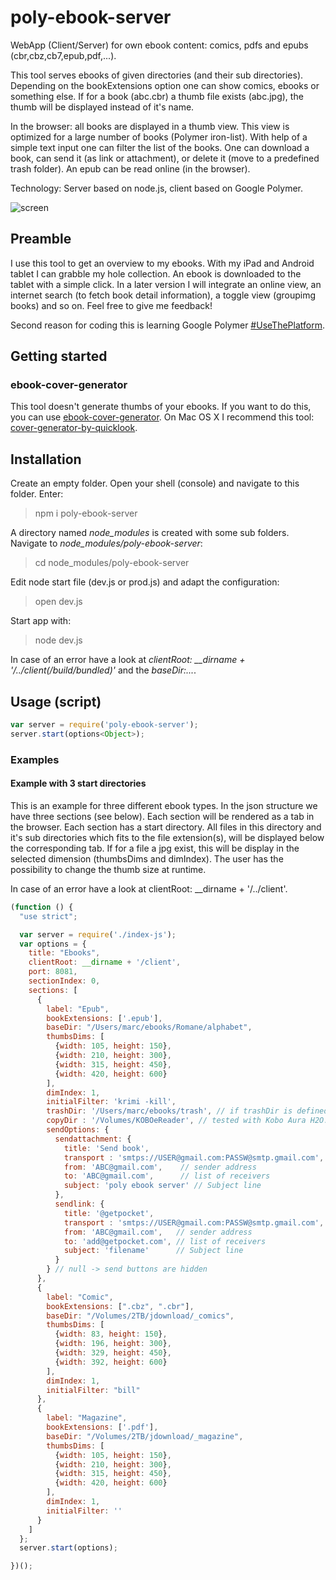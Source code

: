 # poly-ebook-server

WebApp (Client/Server) for own ebook content: comics, pdfs and epubs (cbr,cbz,cb7,epub,pdf,...).

This tool serves ebooks of given directories (and their sub directories).
Depending on the bookExtensions option one can show comics, ebooks or something else.
If for a book (abc.cbr) a thumb file exists (abc.jpg), the thumb will be displayed instead of it's name.

In the browser: all books are displayed in a thumb view. This view is optimized for a large number of books (Polymer iron-list).
With help of a simple text input one can filter the list of the books.
One can download a book, can send it (as link or attachment), or delete it (move to a predefined trash folder).
An epub can be read online (in the browser).

Technology: Server based on node.js, client based on Google Polymer.

![screen](https://cloud.githubusercontent.com/assets/11378781/16016935/b407eef8-319d-11e6-8b8e-4a4fca1f0f35.png)

## Preamble

I use this tool to get an overview to my ebooks. With my iPad and Android tablet I can grabble my hole collection. An ebook is downloaded to the tablet with a simple click.
In a later version I will integrate an online view, an internet search (to fetch book detail information), a toggle view (groupimg books) and so on. Feel free to give me feedback!

Second reason for coding this is learning Google Polymer [#UseThePlatform](https://www.polymer-project.org).

## Getting started


### ebook-cover-generator
This tool doesn't generate thumbs of your ebooks.
If you want to do this, you can use [ebook-cover-generator](https://www.npmjs.com/package/ebook-cover-generator).
On Mac OS X I recommend this tool: [cover-generator-by-quicklook](https://www.npmjs.com/package/cover-generator-by-quicklook).

## Installation

Create an empty folder. Open your shell (console) and navigate to this folder. Enter:
> npm i poly-ebook-server

A directory named *node_modules* is created with some sub folders. Navigate to *node_modules/poly-ebook-server*:
> cd node_modules/poly-ebook-server

Edit node start file (dev.js or prod.js) and adapt the configuration:
> open dev.js

Start app with:
> node dev.js

In case of an error have a look at *clientRoot: __dirname + '/../client(/build/bundled)'* and the *baseDir:...*.

## Usage (script)
```js
var server = require('poly-ebook-server');
server.start(options<Object>);
```

### Examples

#### Example with 3 start directories
This is an example for three different ebook types. In the json structure we have three sections (see below).
Each section will be rendered as a tab in the browser. Each section has a start directory.
All files in this directory and it's sub directories which fits to the file extension(s), will be displayed below the corresponding tab. If for a file a jpg exist, this will be display in the selected dimension (thumbsDims and dimIndex). The user has the possibility to change the thumb size at runtime.

In case of an error have a look at clientRoot: __dirname + '/../client'.

```js
(function () {
  "use strict";

  var server = require('./index-js');
  var options = {
    title: "Ebooks",
    clientRoot: __dirname + '/client',
    port: 8081,
    sectionIndex: 0,
    sections: [
      {
        label: "Epub",
        bookExtensions: ['.epub'],
        baseDir: "/Users/marc/ebooks/Romane/alphabet",
        thumbsDims: [
          {width: 105, height: 150},
          {width: 210, height: 300},
          {width: 315, height: 450},
          {width: 420, height: 600}
        ],
        dimIndex: 1,
        initialFilter: 'krimi -kill',
        trashDir: '/Users/marc/ebooks/trash', // if trashDir is defined, a delete button will be displayed.
        copyDir : '/Volumes/KOBOeReader', // tested with Kobo Aura H2O. Reader must be connected via USB.
        sendOptions: {
          sendattachment: {
            title: 'Send book',
            transport : 'smtps://USER@gmail.com:PASSW@smtp.gmail.com', // see https://www.npmjs.com/package/nodemailer
            from: 'ABC@gmail.com',    // sender address
            to: 'ABC@gmail.com',      // list of receivers
            subject: 'poly ebook server' // Subject line
          },
          sendlink: {
            title: '@getpocket',
            transport : 'smtps://USER@gmail.com:PASSW@smtp.gmail.com',
            from: 'ABC@gmail.com',   // sender address
            to: 'add@getpocket.com', // list of receivers
            subject: 'filename'      // Subject line
          }
        } // null -> send buttons are hidden
      },
      {
        label: "Comic",
        bookExtensions: [".cbz", ".cbr"],
        baseDir: "/Volumes/2TB/jdownload/_comics",
        thumbsDims: [
          {width: 83, height: 150},
          {width: 196, height: 300},
          {width: 329, height: 450},
          {width: 392, height: 600}
        ],
        dimIndex: 1,
        initialFilter: "bill"
      },
      {
        label: "Magazine",
        bookExtensions: ['.pdf'],
        baseDir: "/Volumes/2TB/jdownload/_magazine",
        thumbsDims: [
          {width: 105, height: 150},
          {width: 210, height: 300},
          {width: 315, height: 450},
          {width: 420, height: 600}
        ],
        dimIndex: 1,
        initialFilter: ''
      }
    ]
  };
  server.start(options);

})();

```



